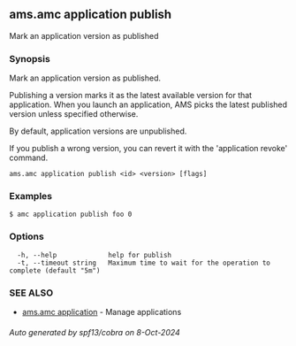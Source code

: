 ## ams.amc application publish

Mark an application version as published

### Synopsis

Mark an application version as published.

Publishing a version marks it as the latest available version for that application.
When you launch an application, AMS picks the latest published version unless specified otherwise.

By default, application versions are unpublished.

If you publish a wrong version, you can revert it with the 'application revoke' command.


```
ams.amc application publish <id> <version> [flags]
```

### Examples

```
$ amc application publish foo 0
```

### Options

```
  -h, --help             help for publish
  -t, --timeout string   Maximum time to wait for the operation to complete (default "5m")
```

### SEE ALSO

* [ams.amc application](ams.amc_application.md)	 - Manage applications

###### Auto generated by spf13/cobra on 8-Oct-2024
